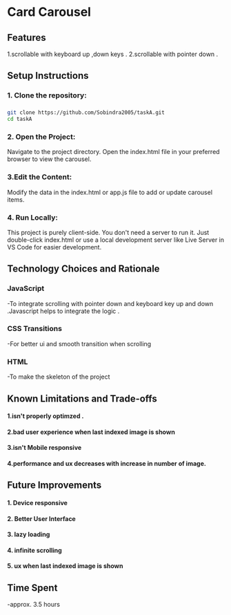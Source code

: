 # Card Carousel 

## Features 

1.scrollable with keyboard up ,down keys .
2.scrollable with pointer down .

## Setup Instructions

### 1. Clone the repository:
### 
```bash
git clone https://github.com/Sobindra2005/taskA.git
cd taskA
```

### 2. Open the Project:
   
Navigate to the project directory.
Open the index.html file in your preferred browser to view the carousel.

### 3.Edit the Content:

Modify the data in the index.html or app.js file to add or update carousel items.

### 4. Run Locally:
   
This project is purely client-side. You don't need a server to run it. Just double-click index.html or use a local development server like Live Server in VS Code for easier development.

## Technology Choices and Rationale

###  JavaScript

-To integrate scrolling with pointer down and keyboard key up and down .Javascript helps to integrate the logic .

### CSS Transitions

-For better ui and smooth transition when scrolling 

### HTML

-To make the skeleton of the project 

## Known Limitations and Trade-offs

#### 1.isn't properly optimzed .
#### 2.bad user experience when last indexed image is shown 
#### 3.isn't Mobile responsive 
#### 4.performance and ux decreases with increase in number of image.

## Future Improvements

#### 1. Device responsive
#### 2. Better User Interface
#### 3. lazy loading
#### 4. infinite scrolling
#### 5. ux when last indexed image is shown 



## Time Spent 
-approx. 3.5 hours
